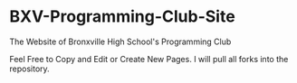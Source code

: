 # BXV-Programming-Club-Site
The Website of Bronxville High School's Programming Club

Feel Free to Copy and Edit or Create New Pages.
I will pull all forks into the repository.
